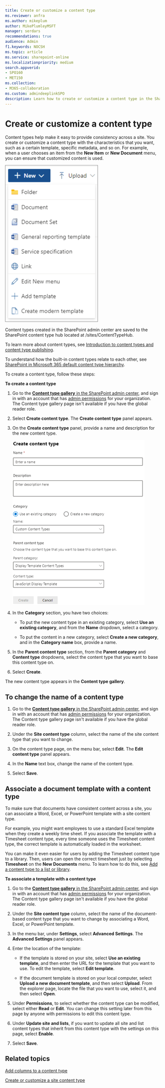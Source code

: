 ```yaml
---
title: Create or customize a content type
ms.reviewer: anfra
ms.author: mikeplum
author: MikePlumleyMSFT
manager: serdars
recommendations: true
audience: Admin
f1.keywords: NOCSH
ms.topic: article
ms.service: sharepoint-online
ms.localizationpriority: medium
search.appverid:
- SPO160
- MET150
ms.collection:  
- M365-collaboration
ms.custom: admindeeplinkSPO
description: Learn how to create or customize a content type in the SharePoint admin center.
---
```


# Create or customize a content type

Content types help make it easy to provide consistency across a site. You create or customize a content type with the characteristics that you want, such as a certain template, specific metadata, and so on. For example, when a user chooses an item from the **New Item** or **New Document** menu, you can ensure that customized content is used.

![New Document Menu](media/new-document-menu.png)

Content types created in the SharePoint admin center are saved to the SharePoint content type hub located at /sites/ContentTypeHub.

To learn more about content types, see [Introduction to content types and content type publishing](https://support.microsoft.com/office/e1277a2e-a1e8-4473-9126-91a0647766e5).

To understand how the built-in content types relate to each other, see [SharePoint in Microsoft 365 default content type hierarchy](https://github.com/MicrosoftDocs/OfficeDocs-SharePoint/raw/public/SharePoint/SharePointOnline/spodownloads/sharepoint-default-content-types-hierarchy.pdf).

To create a content type, follow these steps:

**To create a content type**

1. Go to the <a href="https://go.microsoft.com/fwlink/?linkid=2185074" target="_blank">**Content type gallery** in the SharePoint admin center</a>, and sign in with an account that has [admin permissions](./sharepoint-admin-role.md) for your organization. The Content type gallery page isn't available if you have the global reader role. 

2. Select **Create content type**. The **Create content type** panel appears.

3. On the **Create content type** panel, provide a name and description for the new content type.

    ![Create content type](media/create-content-type.png)

4. In the **Category** section, you have two choices:

    - To put the new content type in an existing category, select **Use an existing category**, and from the **Name** dropdown, select a category.
    
    - To put the content in a new category, select **Create a new category**, and in the **Category name** box, provide a name. 

5. In the **Parent content type** section, from the **Parent category** and **Content type** dropdowns, select the content type that you want to base this content type on.

6. Select **Create**.

The new content type appears in the **Content type gallery**.

## To change the name of a content type

1. Go to the <a href="https://go.microsoft.com/fwlink/?linkid=2185074" target="_blank">**Content type gallery** in the SharePoint admin center</a>, and sign in with an account that has [admin permissions](./sharepoint-admin-role.md) for your organization. The Content type gallery page isn't available if you have the global reader role. 

2. Under the **Site content type** column, select the name of the site content type that you want to change.

3. On the content type page, on the menu bar, select **Edit**. The **Edit content type** panel appears.

4. In the **Name** text box, change the name of the content type.

5. Select **Save**.

## Associate a document template with a content type

To make sure that documents have consistent content across a site, you can associate a Word, Excel, or PowerPoint template with a site content type.

For example, you might want employees to use a standard Excel template when they create a weekly time sheet. If you associate the template with a Timesheet content type, every time someone uses the Timesheet content type, the correct template is automatically loaded in the worksheet.

You can make it even easier for users by adding the Timesheet content type to a library. Then, users can open the correct timesheet just by selecting **Timesheet** on the **New Documents** menu. To learn how to do this, see [Add a content type to a list or library](https://support.microsoft.com/office/917366ae-f7a2-47ad-87a5-9689a1884e60).

**To associate a template with a content type**

1. Go to the <a href="https://go.microsoft.com/fwlink/?linkid=2185074" target="_blank">**Content type gallery** in the SharePoint admin center</a>, and sign in with an account that has [admin permissions](./sharepoint-admin-role.md) for your organization. The Content type gallery page isn't available if you have the global reader role. 

2. Under the **Site content type** column, select the name of the  document-based content type that you want to change by associating a Word, Excel, or PowerPoint template.

3. In the menu bar, under **Settings**, select **Advanced Settings**. The **Advanced Settings** panel appears.

4. Enter the location of the template:

    - If the template is stored on your site, select **Use an existing template**, and then enter the URL for the template that you want to use. To edit the template, select **Edit template**.

    - If the document template is stored on your local computer, select **Upload a new document template**, and then select **Upload**. From the explorer page, locate the file that you want to use, select it, and then select **Open**.

5. Under **Permissions**, to select whether the content type can be modified, select either **Read** or **Edit**. You can change this setting later from this page by anyone with permissions to edit this content type.

6. Under **Update site and lists**, if you want to update all site and list content types that inherit from this content type with the settings on this page, select **Enable**.

7. Select **Save**.

## Related topics

[Add columns to a content type](add-columns-content-type.md)

[Create or customize a site content type](https://support.microsoft.com/office/27eb6551-9867-4201-a819-620c5658a60f)
